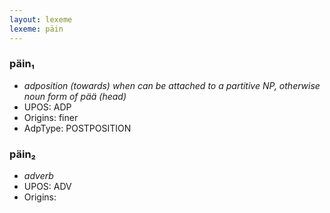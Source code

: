 ```yaml
---
layout: lexeme
lexeme: päin
---
```


###  päin₁

* _adposition (towards) when can be attached to a partitive NP, otherwise noun form of *pää* (head)_
* UPOS:  ADP
* Origins: finer 
* AdpType:  POSTPOSITION


###  päin₂

* _adverb_
* UPOS:  ADV
* Origins: 


